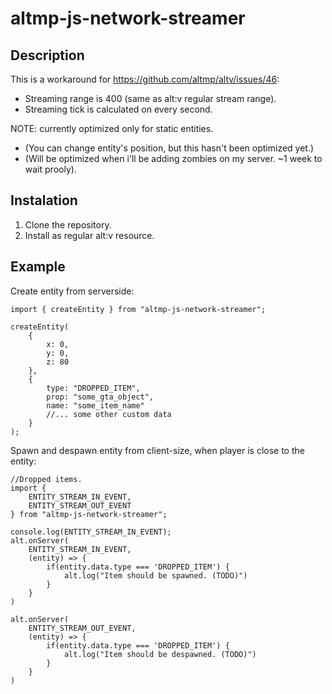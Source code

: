 # altmp-js-network-streamer

## Description

This is a workaround for https://github.com/altmp/altv/issues/46:

* Streaming range is 400 (same as alt:v regular stream range).
* Streaming tick is calculated on every second.

NOTE: currently optimized only for static entities. 

* (You can change entity's position, but this hasn't been optimized yet.)
* (Will be optimized when i'll be adding zombies on my server. ~1 week to wait prooly).

## Instalation

1. Clone the repository.
2. Install as regular alt:v resource.

## Example

Create entity from serverside:

```
import { createEntity } from "altmp-js-network-streamer";
    
createEntity(
    {
        x: 0,
        y: 0,
        z: 80
    },
    {
        type: "DROPPED_ITEM",
        prop: "some_gta_object",
        name: "some_item_name"
        //... some other custom data
    }
);
```

Spawn and despawn entity from client-size, when player is close to the entity:

```
//Dropped items.
import {
    ENTITY_STREAM_IN_EVENT, 
    ENTITY_STREAM_OUT_EVENT
} from "altmp-js-network-streamer";

console.log(ENTITY_STREAM_IN_EVENT);
alt.onServer(
    ENTITY_STREAM_IN_EVENT,
    (entity) => {
        if(entity.data.type === 'DROPPED_ITEM') {
            alt.log("Item should be spawned. (TODO)")
        }
    }
)

alt.onServer(
    ENTITY_STREAM_OUT_EVENT,
    (entity) => {
        if(entity.data.type === 'DROPPED_ITEM') {
            alt.log("Item should be despawned. (TODO)")
        }
    }
)
```

